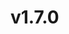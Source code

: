 <!--
This file contains the in progress release notes during the cycle.
It should not be considered the final announcement for any release at any time.
-->


# v1.7.0

 
